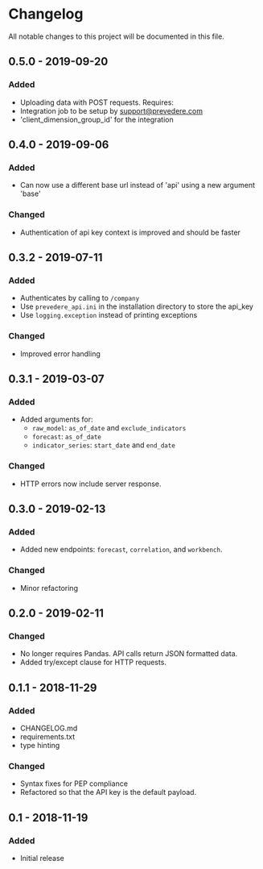 # Changelog
All notable changes to this project will be documented in this file.

## 0.5.0 - 2019-09-20
### Added
- Uploading data with POST requests. Requires:
 - Integration job to be setup by support@prevedere.com
 - 'client_dimension_group_id' for the integration
## 0.4.0 - 2019-09-06
### Added
- Can now use a different base url instead of 'api' using a new argument 'base'
### Changed
- Authentication of api key context is improved and should be faster

## 0.3.2 - 2019-07-11
### Added
- Authenticates by calling to `/company`
- Use `prevedere_api.ini` in the installation directory to store the api_key
- Use `logging.exception` instead of printing exceptions
### Changed
- Improved error handling

## 0.3.1 - 2019-03-07
### Added
- Added arguments for:
    - `raw_model`: `as_of_date` and `exclude_indicators`
    - `forecast`: `as_of_date`
    - `indicator_series`: `start_date` and `end_date`
### Changed
- HTTP errors now include server response.

## 0.3.0 - 2019-02-13
### Added
- Added new endpoints: `forecast`, `correlation`, and `workbench`.
### Changed
- Minor refactoring

## 0.2.0 - 2019-02-11
### Changed
- No longer requires Pandas. API calls return JSON formatted data.
- Added try/except clause for HTTP requests.

## 0.1.1 - 2018-11-29
### Added
- CHANGELOG.md
- requirements.txt
- type hinting

### Changed
- Syntax fixes for PEP compliance
- Refactored so that the API key is the default payload.

## 0.1 - 2018-11-19
### Added
- Initial release
